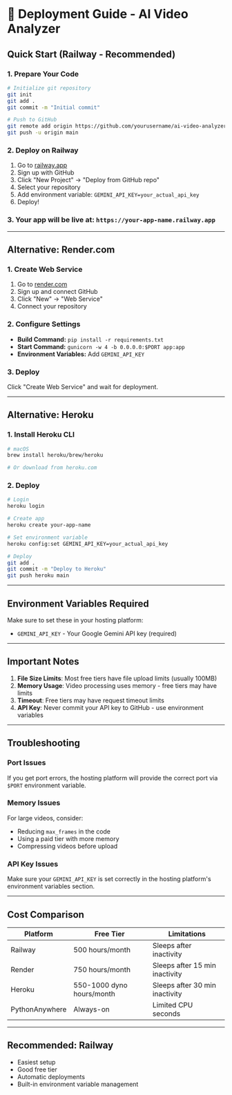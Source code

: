 # 🚀 Deployment Guide - AI Video Analyzer

## Quick Start (Railway - Recommended)

### 1. Prepare Your Code
```bash
# Initialize git repository
git init
git add .
git commit -m "Initial commit"

# Push to GitHub
git remote add origin https://github.com/yourusername/ai-video-analyzer.git
git push -u origin main
```

### 2. Deploy on Railway
1. Go to [railway.app](https://railway.app)
2. Sign up with GitHub
3. Click "New Project" → "Deploy from GitHub repo"
4. Select your repository
5. Add environment variable: `GEMINI_API_KEY=your_actual_api_key`
6. Deploy!

### 3. Your app will be live at: `https://your-app-name.railway.app`

---

## Alternative: Render.com

### 1. Create Web Service
1. Go to [render.com](https://render.com)
2. Sign up and connect GitHub
3. Click "New" → "Web Service"
4. Connect your repository

### 2. Configure Settings
- **Build Command:** `pip install -r requirements.txt`
- **Start Command:** `gunicorn -w 4 -b 0.0.0.0:$PORT app:app`
- **Environment Variables:** Add `GEMINI_API_KEY`

### 3. Deploy
Click "Create Web Service" and wait for deployment.

---

## Alternative: Heroku

### 1. Install Heroku CLI
```bash
# macOS
brew install heroku/brew/heroku

# Or download from heroku.com
```

### 2. Deploy
```bash
# Login
heroku login

# Create app
heroku create your-app-name

# Set environment variable
heroku config:set GEMINI_API_KEY=your_actual_api_key

# Deploy
git add .
git commit -m "Deploy to Heroku"
git push heroku main
```

---

## Environment Variables Required

Make sure to set these in your hosting platform:

- `GEMINI_API_KEY` - Your Google Gemini API key (required)

---

## Important Notes

1. **File Size Limits**: Most free tiers have file upload limits (usually 100MB)
2. **Memory Usage**: Video processing uses memory - free tiers may have limits
3. **Timeout**: Free tiers may have request timeout limits
4. **API Key**: Never commit your API key to GitHub - use environment variables

---

## Troubleshooting

### Port Issues
If you get port errors, the hosting platform will provide the correct port via `$PORT` environment variable.

### Memory Issues
For large videos, consider:
- Reducing `max_frames` in the code
- Using a paid tier with more memory
- Compressing videos before upload

### API Key Issues
Make sure your `GEMINI_API_KEY` is set correctly in the hosting platform's environment variables section.

---

## Cost Comparison

| Platform | Free Tier | Limitations |
|----------|-----------|-------------|
| Railway | 500 hours/month | Sleeps after inactivity |
| Render | 750 hours/month | Sleeps after 15 min inactivity |
| Heroku | 550-1000 dyno hours/month | Sleeps after 30 min inactivity |
| PythonAnywhere | Always-on | Limited CPU seconds |

---

## Recommended: Railway
- Easiest setup
- Good free tier
- Automatic deployments
- Built-in environment variable management
